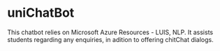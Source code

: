 # uniChatBot
This chatbot relies on Microsoft Azure Resources - LUIS, NLP. It assists students regarding any enquiries, in adition to offering chitChat dialogs.
